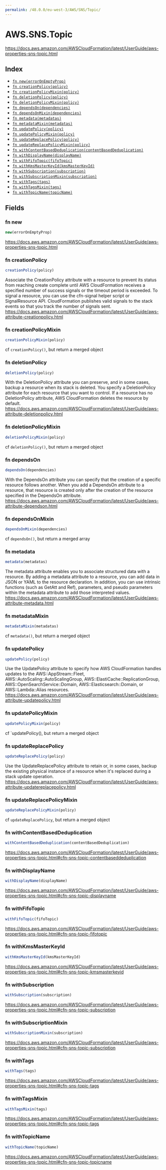 ```yaml
---
permalink: /48.0.0/eu-west-3/AWS/SNS/Topic/
---
```


# AWS.SNS.Topic

https://docs.aws.amazon.com/AWSCloudFormation/latest/UserGuide/aws-properties-sns-topic.html

## Index

* [`fn new(errorOnEmptyProp)`](#fn-new)
* [`fn creationPolicy(policy)`](#fn-creationpolicy)
* [`fn creationPolicyMixin(policy)`](#fn-creationpolicymixin)
* [`fn deletionPolicy(policy)`](#fn-deletionpolicy)
* [`fn deletionPolicyMixin(policy)`](#fn-deletionpolicymixin)
* [`fn dependsOn(dependencies)`](#fn-dependson)
* [`fn dependsOnMixin(dependencies)`](#fn-dependsonmixin)
* [`fn metadata(metadatas)`](#fn-metadata)
* [`fn metadataMixin(metadatas)`](#fn-metadatamixin)
* [`fn updatePolicy(policy)`](#fn-updatepolicy)
* [`fn updatePolicyMixin(policy)`](#fn-updatepolicymixin)
* [`fn updateReplacePolicy(policy)`](#fn-updatereplacepolicy)
* [`fn updateReplacePolicyMixin(policy)`](#fn-updatereplacepolicymixin)
* [`fn withContentBasedDeduplication(contentBasedDeduplication)`](#fn-withcontentbaseddeduplication)
* [`fn withDisplayName(displayName)`](#fn-withdisplayname)
* [`fn withFifoTopic(fifoTopic)`](#fn-withfifotopic)
* [`fn withKmsMasterKeyId(kmsMasterKeyId)`](#fn-withkmsmasterkeyid)
* [`fn withSubscription(subscription)`](#fn-withsubscription)
* [`fn withSubscriptionMixin(subscription)`](#fn-withsubscriptionmixin)
* [`fn withTags(tags)`](#fn-withtags)
* [`fn withTagsMixin(tags)`](#fn-withtagsmixin)
* [`fn withTopicName(topicName)`](#fn-withtopicname)

## Fields

### fn new

```ts
new(errorOnEmptyProp)
```

https://docs.aws.amazon.com/AWSCloudFormation/latest/UserGuide/aws-properties-sns-topic.html

### fn creationPolicy

```ts
creationPolicy(policy)
```

Associate the CreationPolicy attribute with a resource to prevent its status from reaching create complete until AWS CloudFormation receives a specified number of success signals or the timeout period is exceeded. To signal a resource, you can use the cfn-signal helper script or SignalResource API. CloudFormation publishes valid signals to the stack events so that you track the number of signals sent. 
https://docs.aws.amazon.com/AWSCloudFormation/latest/UserGuide/aws-attribute-creationpolicy.html

### fn creationPolicyMixin

```ts
creationPolicyMixin(policy)
```

cf `creationPolicy()`, but return a merged object

### fn deletionPolicy

```ts
deletionPolicy(policy)
```

With the DeletionPolicy attribute you can preserve, and in some cases, backup a resource when its stack is deleted. You specify a DeletionPolicy attribute for each resource that you want to control. If a resource has no DeletionPolicy attribute, AWS CloudFormation deletes the resource by default. 
https://docs.aws.amazon.com/AWSCloudFormation/latest/UserGuide/aws-attribute-deletionpolicy.html

### fn deletionPolicyMixin

```ts
deletionPolicyMixin(policy)
```

cf `deletionPolicy()`, but return a merged object

### fn dependsOn

```ts
dependsOn(dependencies)
```

With the DependsOn attribute you can specify that the creation of a specific resource follows another. When you add a DependsOn attribute to a resource, that resource is created only after the creation of the resource specified in the DependsOn attribute. 
https://docs.aws.amazon.com/AWSCloudFormation/latest/UserGuide/aws-attribute-dependson.html

### fn dependsOnMixin

```ts
dependsOnMixin(dependencies)
```

cf `dependsOn()`, but return a merged array

### fn metadata

```ts
metadata(metadatas)
```

The metadata attribute enables you to associate structured data with a resource. By adding a metadata attribute to a resource, you can add data in JSON or YAML to the resource declaration. In addition, you can use intrinsic functions (such as GetAtt and Ref), parameters, and pseudo parameters within the metadata attribute to add those interpreted values. 
https://docs.aws.amazon.com/AWSCloudFormation/latest/UserGuide/aws-attribute-metadata.html

### fn metadataMixin

```ts
metadataMixin(metadatas)
```

cf `metadata()`, but return a merged object

### fn updatePolicy

```ts
updatePolicy(policy)
```

Use the UpdatePolicy attribute to specify how AWS CloudFormation handles updates to the AWS::AppStream::Fleet, AWS::AutoScaling::AutoScalingGroup, AWS::ElastiCache::ReplicationGroup, AWS::OpenSearchService::Domain, AWS::Elasticsearch::Domain, or AWS::Lambda::Alias resources. 
https://docs.aws.amazon.com/AWSCloudFormation/latest/UserGuide/aws-attribute-updatepolicy.html

### fn updatePolicyMixin

```ts
updatePolicyMixin(policy)
```

cf `updatePolicy(), but return a merged object

### fn updateReplacePolicy

```ts
updateReplacePolicy(policy)
```

Use the UpdateReplacePolicy attribute to retain or, in some cases, backup the existing physical instance of a resource when it's replaced during a stack update operation. 
https://docs.aws.amazon.com/AWSCloudFormation/latest/UserGuide/aws-attribute-updatereplacepolicy.html

### fn updateReplacePolicyMixin

```ts
updateReplacePolicyMixin(policy)
```

cf `updateReplacePolicy`, but return a merged object

### fn withContentBasedDeduplication

```ts
withContentBasedDeduplication(contentBasedDeduplication)
```

https://docs.aws.amazon.com/AWSCloudFormation/latest/UserGuide/aws-properties-sns-topic.html#cfn-sns-topic-contentbaseddeduplication

### fn withDisplayName

```ts
withDisplayName(displayName)
```

https://docs.aws.amazon.com/AWSCloudFormation/latest/UserGuide/aws-properties-sns-topic.html#cfn-sns-topic-displayname

### fn withFifoTopic

```ts
withFifoTopic(fifoTopic)
```

https://docs.aws.amazon.com/AWSCloudFormation/latest/UserGuide/aws-properties-sns-topic.html#cfn-sns-topic-fifotopic

### fn withKmsMasterKeyId

```ts
withKmsMasterKeyId(kmsMasterKeyId)
```

https://docs.aws.amazon.com/AWSCloudFormation/latest/UserGuide/aws-properties-sns-topic.html#cfn-sns-topic-kmsmasterkeyid

### fn withSubscription

```ts
withSubscription(subscription)
```

https://docs.aws.amazon.com/AWSCloudFormation/latest/UserGuide/aws-properties-sns-topic.html#cfn-sns-topic-subscription

### fn withSubscriptionMixin

```ts
withSubscriptionMixin(subscription)
```

https://docs.aws.amazon.com/AWSCloudFormation/latest/UserGuide/aws-properties-sns-topic.html#cfn-sns-topic-subscription

### fn withTags

```ts
withTags(tags)
```

https://docs.aws.amazon.com/AWSCloudFormation/latest/UserGuide/aws-properties-sns-topic.html#cfn-sns-topic-tags

### fn withTagsMixin

```ts
withTagsMixin(tags)
```

https://docs.aws.amazon.com/AWSCloudFormation/latest/UserGuide/aws-properties-sns-topic.html#cfn-sns-topic-tags

### fn withTopicName

```ts
withTopicName(topicName)
```

https://docs.aws.amazon.com/AWSCloudFormation/latest/UserGuide/aws-properties-sns-topic.html#cfn-sns-topic-topicname